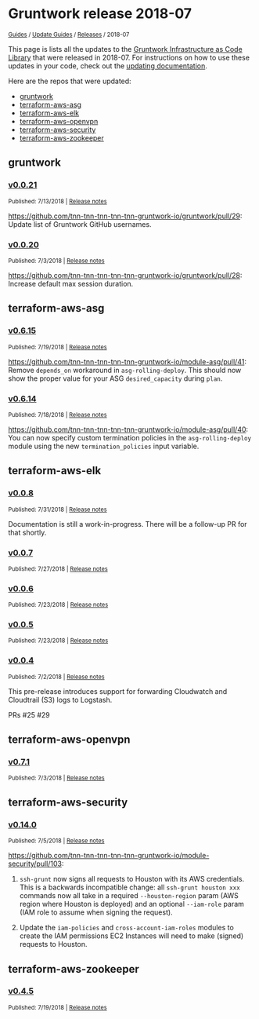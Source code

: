 
# Gruntwork release 2018-07

<p style={{marginTop: "-25px"}}><small><a href="/guides">Guides</a> / <a href="/guides/stay-up-to-date">Update Guides</a> / <a href="/guides/stay-up-to-date/releases">Releases</a> / 2018-07</small></p>

This page is lists all the updates to the [Gruntwork Infrastructure as Code 
Library](https://gruntwork.io/infrastructure-as-code-library/) that were released in 2018-07. For instructions 
on how to use these updates in your code, check out the [updating 
documentation](/guides/working-with-code/using-modules#updating).

Here are the repos that were updated:

- [gruntwork](#gruntwork)
- [terraform-aws-asg](#terraform-aws-asg)
- [terraform-aws-elk](#terraform-aws-elk)
- [terraform-aws-openvpn](#terraform-aws-openvpn)
- [terraform-aws-security](#terraform-aws-security)
- [terraform-aws-zookeeper](#terraform-aws-zookeeper)


## gruntwork


### [v0.0.21](https://github.com/tnn-tnn-tnn-tnn-tnn-gruntwork-io/gruntwork/releases/tag/v0.0.21)

<p style={{marginTop: "-20px", marginBottom: "10px"}}>
  <small>Published: 7/13/2018 | <a href="https://github.com/tnn-tnn-tnn-tnn-tnn-gruntwork-io/gruntwork/releases/tag/v0.0.21">Release notes</a></small>
</p>

<div style={{"overflow":"hidden","textOverflow":"ellipsis","display":"-webkit-box","WebkitLineClamp":10,"lineClamp":10,"WebkitBoxOrient":"vertical"}}>

  https://github.com/tnn-tnn-tnn-tnn-tnn-gruntwork-io/gruntwork/pull/29: Update list of Gruntwork GitHub usernames.

</div>


### [v0.0.20](https://github.com/tnn-tnn-tnn-tnn-tnn-gruntwork-io/gruntwork/releases/tag/v0.0.20)

<p style={{marginTop: "-20px", marginBottom: "10px"}}>
  <small>Published: 7/3/2018 | <a href="https://github.com/tnn-tnn-tnn-tnn-tnn-gruntwork-io/gruntwork/releases/tag/v0.0.20">Release notes</a></small>
</p>

<div style={{"overflow":"hidden","textOverflow":"ellipsis","display":"-webkit-box","WebkitLineClamp":10,"lineClamp":10,"WebkitBoxOrient":"vertical"}}>

  https://github.com/tnn-tnn-tnn-tnn-tnn-gruntwork-io/gruntwork/pull/28: Increase default max session duration.

</div>



## terraform-aws-asg


### [v0.6.15](https://github.com/tnn-tnn-tnn-tnn-tnn-gruntwork-io/terraform-aws-asg/releases/tag/v0.6.15)

<p style={{marginTop: "-20px", marginBottom: "10px"}}>
  <small>Published: 7/19/2018 | <a href="https://github.com/tnn-tnn-tnn-tnn-tnn-gruntwork-io/terraform-aws-asg/releases/tag/v0.6.15">Release notes</a></small>
</p>

<div style={{"overflow":"hidden","textOverflow":"ellipsis","display":"-webkit-box","WebkitLineClamp":10,"lineClamp":10,"WebkitBoxOrient":"vertical"}}>

  https://github.com/tnn-tnn-tnn-tnn-tnn-gruntwork-io/module-asg/pull/41: Remove `depends_on` workaround in `asg-rolling-deploy`. This should now show the proper value for your ASG `desired_capacity` during `plan`.

</div>


### [v0.6.14](https://github.com/tnn-tnn-tnn-tnn-tnn-gruntwork-io/terraform-aws-asg/releases/tag/v0.6.14)

<p style={{marginTop: "-20px", marginBottom: "10px"}}>
  <small>Published: 7/18/2018 | <a href="https://github.com/tnn-tnn-tnn-tnn-tnn-gruntwork-io/terraform-aws-asg/releases/tag/v0.6.14">Release notes</a></small>
</p>

<div style={{"overflow":"hidden","textOverflow":"ellipsis","display":"-webkit-box","WebkitLineClamp":10,"lineClamp":10,"WebkitBoxOrient":"vertical"}}>

  https://github.com/tnn-tnn-tnn-tnn-tnn-gruntwork-io/module-asg/pull/40: You can now specify custom termination policies in the `asg-rolling-deploy` module using the new `termination_policies` input variable.

</div>



## terraform-aws-elk


### [v0.0.8](https://github.com/tnn-tnn-tnn-tnn-tnn-gruntwork-io/terraform-aws-elk/releases/tag/v0.0.8)

<p style={{marginTop: "-20px", marginBottom: "10px"}}>
  <small>Published: 7/31/2018 | <a href="https://github.com/tnn-tnn-tnn-tnn-tnn-gruntwork-io/terraform-aws-elk/releases/tag/v0.0.8">Release notes</a></small>
</p>

<div style={{"overflow":"hidden","textOverflow":"ellipsis","display":"-webkit-box","WebkitLineClamp":10,"lineClamp":10,"WebkitBoxOrient":"vertical"}}>

  
Documentation is still a work-in-progress. There will be a follow-up PR for that shortly. 

</div>


### [v0.0.7](https://github.com/tnn-tnn-tnn-tnn-tnn-gruntwork-io/terraform-aws-elk/releases/tag/v0.0.7)

<p style={{marginTop: "-20px", marginBottom: "10px"}}>
  <small>Published: 7/27/2018 | <a href="https://github.com/tnn-tnn-tnn-tnn-tnn-gruntwork-io/terraform-aws-elk/releases/tag/v0.0.7">Release notes</a></small>
</p>

<div style={{"overflow":"hidden","textOverflow":"ellipsis","display":"-webkit-box","WebkitLineClamp":10,"lineClamp":10,"WebkitBoxOrient":"vertical"}}>

  

</div>


### [v0.0.6](https://github.com/tnn-tnn-tnn-tnn-tnn-gruntwork-io/terraform-aws-elk/releases/tag/v0.0.6)

<p style={{marginTop: "-20px", marginBottom: "10px"}}>
  <small>Published: 7/23/2018 | <a href="https://github.com/tnn-tnn-tnn-tnn-tnn-gruntwork-io/terraform-aws-elk/releases/tag/v0.0.6">Release notes</a></small>
</p>

<div style={{"overflow":"hidden","textOverflow":"ellipsis","display":"-webkit-box","WebkitLineClamp":10,"lineClamp":10,"WebkitBoxOrient":"vertical"}}>

  

</div>


### [v0.0.5](https://github.com/tnn-tnn-tnn-tnn-tnn-gruntwork-io/terraform-aws-elk/releases/tag/v0.0.5)

<p style={{marginTop: "-20px", marginBottom: "10px"}}>
  <small>Published: 7/23/2018 | <a href="https://github.com/tnn-tnn-tnn-tnn-tnn-gruntwork-io/terraform-aws-elk/releases/tag/v0.0.5">Release notes</a></small>
</p>

<div style={{"overflow":"hidden","textOverflow":"ellipsis","display":"-webkit-box","WebkitLineClamp":10,"lineClamp":10,"WebkitBoxOrient":"vertical"}}>

  

</div>


### [v0.0.4](https://github.com/tnn-tnn-tnn-tnn-tnn-gruntwork-io/terraform-aws-elk/releases/tag/v0.0.4)

<p style={{marginTop: "-20px", marginBottom: "10px"}}>
  <small>Published: 7/2/2018 | <a href="https://github.com/tnn-tnn-tnn-tnn-tnn-gruntwork-io/terraform-aws-elk/releases/tag/v0.0.4">Release notes</a></small>
</p>

<div style={{"overflow":"hidden","textOverflow":"ellipsis","display":"-webkit-box","WebkitLineClamp":10,"lineClamp":10,"WebkitBoxOrient":"vertical"}}>

  This pre-release introduces support for forwarding Cloudwatch and Cloudtrail (S3) logs to Logstash. 

PRs #25 #29 

</div>



## terraform-aws-openvpn


### [v0.7.1](https://github.com/tnn-tnn-tnn-tnn-tnn-gruntwork-io/terraform-aws-openvpn/releases/tag/v0.7.1)

<p style={{marginTop: "-20px", marginBottom: "10px"}}>
  <small>Published: 7/3/2018 | <a href="https://github.com/tnn-tnn-tnn-tnn-tnn-gruntwork-io/terraform-aws-openvpn/releases/tag/v0.7.1">Release notes</a></small>
</p>

<div style={{"overflow":"hidden","textOverflow":"ellipsis","display":"-webkit-box","WebkitLineClamp":10,"lineClamp":10,"WebkitBoxOrient":"vertical"}}>

  

</div>



## terraform-aws-security


### [v0.14.0](https://github.com/tnn-tnn-tnn-tnn-tnn-gruntwork-io/terraform-aws-security/releases/tag/v0.14.0)

<p style={{marginTop: "-20px", marginBottom: "10px"}}>
  <small>Published: 7/5/2018 | <a href="https://github.com/tnn-tnn-tnn-tnn-tnn-gruntwork-io/terraform-aws-security/releases/tag/v0.14.0">Release notes</a></small>
</p>

<div style={{"overflow":"hidden","textOverflow":"ellipsis","display":"-webkit-box","WebkitLineClamp":10,"lineClamp":10,"WebkitBoxOrient":"vertical"}}>

  https://github.com/tnn-tnn-tnn-tnn-tnn-gruntwork-io/module-security/pull/103: 

1. `ssh-grunt` now signs all requests to Houston with its AWS credentials. This is a backwards incompatible change: all `ssh-grunt houston xxx` commands now all take in a required `--houston-region` param (AWS region where Houston is deployed) and an optional `--iam-role` param (IAM role to assume when signing the request).

1. Update the `iam-policies` and `cross-account-iam-roles` modules to create the IAM permissions EC2 Instances will need to make (signed) requests to Houston.

</div>



## terraform-aws-zookeeper


### [v0.4.5](https://github.com/tnn-tnn-tnn-tnn-tnn-gruntwork-io/terraform-aws-zookeeper/releases/tag/v0.4.5)

<p style={{marginTop: "-20px", marginBottom: "10px"}}>
  <small>Published: 7/19/2018 | <a href="https://github.com/tnn-tnn-tnn-tnn-tnn-gruntwork-io/terraform-aws-zookeeper/releases/tag/v0.4.5">Release notes</a></small>
</p>

<div style={{"overflow":"hidden","textOverflow":"ellipsis","display":"-webkit-box","WebkitLineClamp":10,"lineClamp":10,"WebkitBoxOrient":"vertical"}}>

  

</div>




<!-- ##DOCS-SOURCER-START
{
  "sourcePlugin": "releases",
  "hash": "6fd88d7c66da46d25f0d766e59cc4a64"
}
##DOCS-SOURCER-END -->
